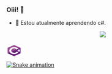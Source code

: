 ### Oiii! 👋

- 🌱 Estou atualmente aprendendo c#.

<div align="center">
  <a href="https://github.com/guoliveira0">
  <img height="180em" src="https://github-readme-stats.vercel.app/api?username=guoliveira0&show_icons=true&theme=dark&include_all_commits=true&count_private=true"/>    
  </div>  
<div style="display: inline_block"><br>
  <img align="center" alt="Rafa-Csharp" height="30" width="40" src="https://raw.githubusercontent.com/devicons/devicon/master/icons/csharp/csharp-original.svg">
</div>
  
![Snake animation](https://github.com/guoliveira0/guoliveira0/commit/ad766f8758a5b0c2050a6eecf4d1545893adc2a7)
